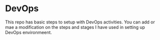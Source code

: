 # DevOps
This repo has basic steps to setup with DevOps activities. 
You can add or mae a modification on the steps and stages I have used in setting up DevOps environmeent. 
